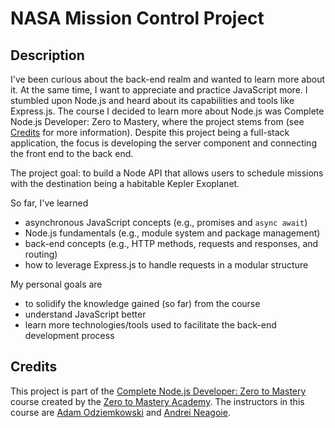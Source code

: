 # NASA Mission Control Project

## Description

I've been curious about the back-end realm and wanted to learn more about it. At the same time, I want to appreciate and practice JavaScript more. I stumbled upon Node.js and heard about its capabilities and tools like Express.js. The course I decided to learn more about Node.js was Complete Node.js Developer: Zero to Mastery, where the project stems from (see [Credits](#credits) for more information). Despite this project being a full-stack application, the focus is developing the server component and connecting the front end to the back end.

The project goal: to build a Node API that allows users to schedule missions with the destination being a habitable Kepler Exoplanet.

So far, I've learned
- asynchronous JavaScript concepts (e.g., promises and `async await`)
- Node.js fundamentals (e.g., module system and package management)
- back-end concepts (e.g., HTTP methods, requests and responses, and routing)
- how to leverage Express.js to handle requests in a modular structure

My personal goals are
- to solidify the knowledge gained (so far) from the course
- understand JavaScript better
- learn more technologies/tools used to facilitate the back-end development process

## Credits

This project is part of the [Complete Node.js Developer: Zero to Mastery](https://www.udemy.com/course/complete-nodejs-developer-zero-to-mastery/) course created by the [Zero to Mastery Academy](https://zerotomastery.io/). The instructors in this course are [Adam Odziemkowski](https://github.com/odziem) and [Andrei Neagoie](https://github.com/aneagoie/).
